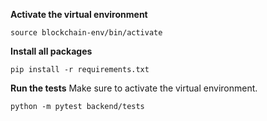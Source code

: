 **Activate the virtual environment**
```
source blockchain-env/bin/activate
```

**Install all packages**
```
pip install -r requirements.txt
```

**Run the tests**
Make sure to activate the virtual environment.
```
python -m pytest backend/tests
```
